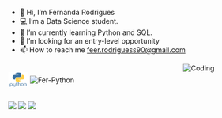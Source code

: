 - 👋 Hi, I’m Fernanda Rodrigues
- 💻 I’m a Data Science student.
- 🌱 I’m currently learning Python and SQL. 
- 💞️ I’m looking for an entry-level opportunity
- 📫 How to reach me feer.rodriguess90@gmail.com

<img align="right" alt="Coding" width="150" src="https://camo.githubusercontent.com/4aa77ea32aa4d7be626e833b160f3d8923c133cd32c34fefbdc43c8abfcff710/68747470733a2f2f63646e2e6472696262626c652e636f6d2f75736572732f323730343431342f73637265656e73686f74732f373436363930332f6d656469612f62303861623537363331366264343538326665663138396634373163643965352e676966">

<div style="display: inline_block"><br>
  <img align="center" alt="Fer-Python" height="30" width="40" src="https://raw.githubusercontent.com/devicons/devicon/master/icons/python/python-original-wordmark.svg">
  <img align="center" alt="Fer-Python" height="30" width="40"
src="https://cdn.jsdelivr.net/gh/devicons/devicon/icons/microsoftsqlserver/microsoftsqlserver-plain-wordmark.svg">
</div>

##

<div>
  <a href = "mailto:feer.rodriguess90@gmail.com"><img src="https://img.shields.io/badge/Gmail-D14836?style=for-the-badge&logo=gmail&logoColor=white"></a>
  <a href="https://www.linkedin.com/in/fernanda-rodrigues-5427611a1/" target="_blank"><img src="https://img.shields.io/badge/-LinkedIn-%230077B5?style=for-the-badge&logo=linkedin&logoColor=white" target="_blank"></a> 
  <a href = "https://twitter.com/DataVizWithFer"><img src="https://img.shields.io/badge/Twitter-1DA1F2?style=for-the-badge&logo=twitter&logoColor=white" ></a>
</div>
